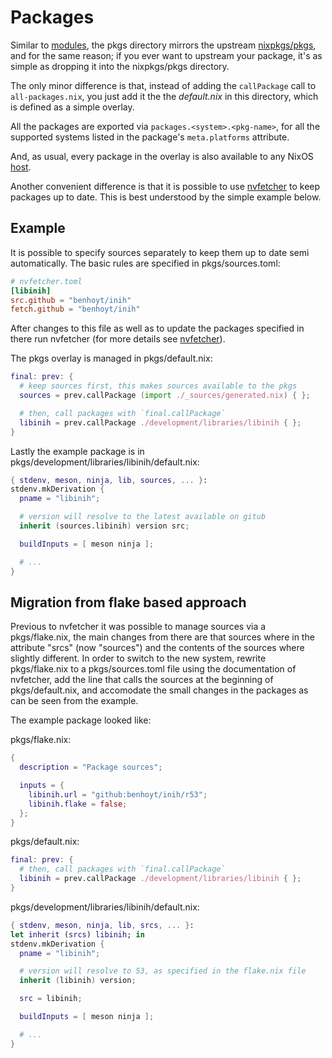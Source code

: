 # Packages
Similar to [modules](./modules.md), the pkgs directory mirrors the upstream
[nixpkgs/pkgs][pkgs], and for the same reason; if you ever want to upstream
your package, it's as simple as dropping it into the nixpkgs/pkgs directory.

The only minor difference is that, instead of adding the `callPackage` call to
`all-packages.nix`, you just add it the the _default.nix_ in this directory,
which is defined as a simple overlay.

All the packages are exported via `packages.<system>.<pkg-name>`, for all
the supported systems listed in the package's `meta.platforms` attribute.

And, as usual, every package in the overlay is also available to any NixOS
[host](../concepts/hosts.md).

Another convenient difference is that it is possible to use 
[nvfetcher](https://github.com/berberman/nvfetcher) to keep packages up to 
date.
This is best understood by the simple example below.

## Example
It is possible to specify sources separately to keep them up to date semi 
automatically.
The basic rules are specified in pkgs/sources.toml:
```toml
# nvfetcher.toml
[libinih]
src.github = "benhoyt/inih"
fetch.github = "benhoyt/inih"
```
After changes to this file as well as to update the packages specified in there run 
nvfetcher (for more details see [nvfetcher](https://github.com/berberman/nvfetcher)).

The pkgs overlay is managed in
pkgs/default.nix:
```nix
final: prev: {
  # keep sources first, this makes sources available to the pkgs
  sources = prev.callPackage (import ./_sources/generated.nix) { };

  # then, call packages with `final.callPackage`
  libinih = prev.callPackage ./development/libraries/libinih { };
}
```

Lastly the example package is in
pkgs/development/libraries/libinih/default.nix:
```nix
{ stdenv, meson, ninja, lib, sources, ... }:
stdenv.mkDerivation {
  pname = "libinih";

  # version will resolve to the latest available on gitub
  inherit (sources.libinih) version src;

  buildInputs = [ meson ninja ];

  # ...
}
```


## Migration from flake based approach
Previous to nvfetcher it was possible to manage sources via a pkgs/flake.nix, the main changes from there are that sources where in the attribute "srcs" (now "sources") and the contents of the sources where slightly different.
In order to switch to the new system, rewrite pkgs/flake.nix to a pkgs/sources.toml file using the documentation of nvfetcher,
add the line that calls the sources at the beginning of pkgs/default.nix, and 
accomodate the small changes in the packages as can be seen from the example.

The example package looked like:

pkgs/flake.nix:
```nix
{
  description = "Package sources";

  inputs = {
    libinih.url = "github:benhoyt/inih/r53";
    libinih.flake = false;
  };
}
```

pkgs/default.nix:
```nix
final: prev: {
  # then, call packages with `final.callPackage`
  libinih = prev.callPackage ./development/libraries/libinih { };
}
```

pkgs/development/libraries/libinih/default.nix:
```nix
{ stdenv, meson, ninja, lib, srcs, ... }:
let inherit (srcs) libinih; in
stdenv.mkDerivation {
  pname = "libinih";

  # version will resolve to 53, as specified in the flake.nix file
  inherit (libinih) version;

  src = libinih;

  buildInputs = [ meson ninja ];

  # ...
}
```

[pkgs]: https://github.com/NixOS/nixpkgs/tree/master/pkgs
